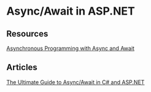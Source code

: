 # Async/Await in ASP.NET

## Resources

[Asynchronous Programming with Async and Await](https://docs.microsoft.com/en-us/dotnet/csharp/programming-guide/concepts/async/)

## Articles

[The Ultimate Guide to Async/Await in C# and ASP.NET](https://exceptionnotfound.net/async-await-in-asp-net-csharp-ultimate-guide/)